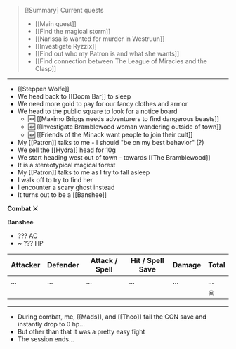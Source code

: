> [!Summary] Current quests
> - [[Main quest]]
> - [[Find the magical storm]]
> - [[Narissa is wanted for murder in Westruun]]
> - [[Investigate Ryzzix]]
> - [[Find out who my Patron is and what she wants]]
> - [[Find connection between The League of Miracles and the Clasp]]

---
- [[Steppen Wolfe]]
- We head back to [[Doom Bar]] to sleep
- We need more gold to pay for our fancy clothes and armor
- We head to the public square to look for a notice board
	- 🆕 [[Maximo Briggs needs adventurers to find dangerous beasts]]
	- 🆕 [[Investigate Bramblewood woman wandering outside of town]]
	- 🆕 [[Friends of the Minack want people to join their cult]]
- My [[Patron]] talks to me - I should "be on my best behavior" (?)
- We sell the [[Hydra]] head for 10g 
- We start heading west out of town - towards [[The Bramblewood]]
- It is a stereotypical magical forest
- My [[Patron]] talks to me as I try to fall asleep
- I walk off to try to find her
- I encounter a scary ghost instead
- It turns out to be a [[Banshee]]

**Combat ⚔**

**Banshee**
- ??? AC
- ~ ??? HP

| Attacker | Defender | Attack / Spell | Hit / Spell Save | Damage | Total |
| -------- | -------- | -------------- | ---------------- | ------ | ----- |
| ...      | ...      | ...            | ...              | ...    | ...   |
|          |          |                |                  |        | ☠     |

---
- During combat, me, [[Mads]], and [[Theo]] fail the CON save and instantly drop to 0 hp...
- But other than that it was a pretty easy fight
- The session ends...